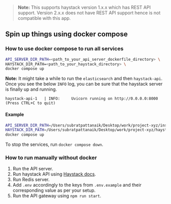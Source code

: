 > **Note:** This supports haystack version 1.x.x which has REST API support. Version 2.x.x does not have REST API support hence is not compatible with this app.

## Spin up things using docker compose

### How to use docker compose to run all services

```sh
API_SERVER_DIR_PATH=<path_to_your_api_server_dockerfile_directory> \
HAYSTACK_DIR_PATH=<path_to_your_haystack_directory> \
docker compose up
```

**Note:** It might take a while to run the `elasticsearch` and then `haystack-api`. Once you see the below `INFO` log, you can be sure that the haystack server is finally up and running.

`haystack-api-1   | INFO:     Uvicorn running on http://0.0.0.0:8000 (Press CTRL+C to quit)`

#### Example

```sh
API_SERVER_DIR_PATH=/Users/subratpattanaik/Desktop/work/project-xyz/institute-api \
HAYSTACK_DIR_PATH=/Users/subratpattanaik/Desktop/work/project-xyz/haystack \
docker compose up
```

To stop the services, run `docker compose down`.

### How to run manually without docker

1. Run the API server.
2. Run haystack API using [Haystack docs](https://docs.haystack.deepset.ai/v1.26/docs/rest_api#running-http-api-without-docker).
3. Run Redis server.
4. Add `.env` accordingly to the keys from `.env.example` and their corresponding value as per your setup.
5. Run the API gateway using `npm run start`.
